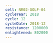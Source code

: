 ```yaml
---
cell: NR02-GOLF-04
cycleYear: 2018
cycle: 12
cycleDate: 2018-12
resistance: 1200000
enlightened: 802000 
---
```

      